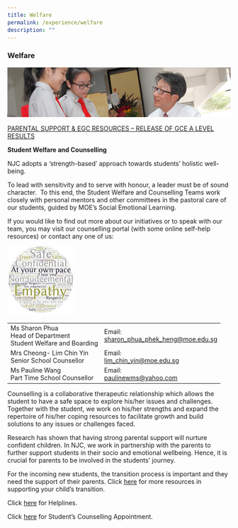 ```yaml
---
title: Welfare
permalink: /experience/welfare
description: ""
---
```

### Welfare

![](/images/welfare1.png)

[PARENTAL SUPPORT & EGC RESOURCES – RELEASE OF GCE A LEVEL RESULTS](/files/parentsupport-ECG-Resource.pdf)

**Student Welfare and Counselling**

NJC adopts a ‘strength-based’ approach towards students’ holistic well-being.

To lead with sensitivity and to serve with honour, a leader must be of sound character.  To this end, the Student Welfare and Counselling Teams work closely with personal mentors and other committees in the pastoral care of our students, guided by MOE’s Social Emotional Learning.

If you would like to find out more about our initiatives or to speak with our team, you may visit our counselling portal (with some online self-help resources) or contact any one of us:

<img src="/images/welfare2.png" 
     style="width:30%">

|  |  |
|---|---|
| Ms Sharon Phua<br>Head of Department<br>Student Welfare and Boarding | Email:<br>sharon_phua_phek_heng@moe.edu.sg |
| Mrs Cheong- Lim Chin Yin<br>Senior School Counsellor | Email:<br>lim_chin_yin@moe.edu.sg |
| Ms Pauline Wang<br>Part Time School Counsellor | Email:<br>paulinewms@yahoo.com |


Counselling is a collaborative therapeutic relationship which allows the student to have a safe space to explore his/her issues and challenges. Together with the student, we work on his/her strengths and expand the repertoire of his/her coping resources to facilitate growth and build solutions to any issues or challenges faced.

Research has shown that having strong parental support will nurture confident children. In NJC, we work in partnership with the parents to further support students in their socio and emotional wellbeing. Hence, it is crucial for parents to be involved in the students’ journey.

For the incoming new students, the transition process is important and they need the support of their parents. Click [here](https://nationaljc.moe.edu.sg/wp-content/uploads/2021/01/Sec1_Tips-slides-for-website.pptx) for more resources in supporting your child’s transition.

Click [here](/files/Helplines-updated-Feb-2021.pdf) for Helplines.

Click [here](/files/NJC-Counselling-appointment.pdf) for Student’s Counselling Appointment.